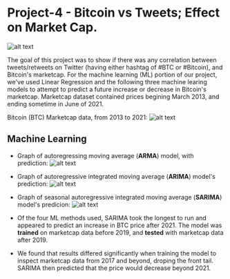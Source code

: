 # Project-4 - Bitcoin vs Tweets; Effect on Market Cap. 

![alt text](https://github.com/agarcia0991/Project-4/blob/master/Resources/pexels-david-mcbee-730564.jpg?raw=true)

The goal of this project was to show if there was any correlation between tweets/retweets on Twitter (having either hashtag of #BTC or #Bitcoin), and Bitcoin's marketcap. For the machine learning (ML) portion of our project, we've used Linear Regression and the following three machine learing models to attempt to predict a future increase or decrease in Bitcoin's marketcap. Marketcap dataset contained prices begining March 2013, and ending sometime in June of 2021. 


Bitcoin (BTC) Marketcap data, from 2013 to 2021:
![alt text](https://github.com/agarcia0991/Project-4/blob/master/Images/all_data.PNG?raw=true)

## Machine Learning 

* Graph of autoregressing moving average (**ARMA**) model, with prediction:
![alt text](https://github.com/agarcia0991/Project-4/blob/master/Images/Predictions.PNG?raw=true)

* Graph of autoregressive integrated moving average (**ARIMA**) model's prediction:
![alt text](https://github.com/agarcia0991/Project-4/blob/master/Images/ARIMA.PNG?raw=true)

* Graph of seasonal autoregressive integrated moving average (**SARIMA**) model's predicion:
![alt text](https://github.com/agarcia0991/Project-4/blob/master/Images/SARIMA.PNG?raw=true)

* Of the four ML methods used, SARIMA took the longest to run and appeared to predict an increase in BTC price after 2021. The model was **trained** on marketcap data before 2019,
and **tested** with marketcap data after 2019. 

* We found that results differed significantly when training the model to inspect marketcap data from 2017 and beyond, droping the front tail. 
SARIMA then predicted that the price would decrease beyond 2021. 
